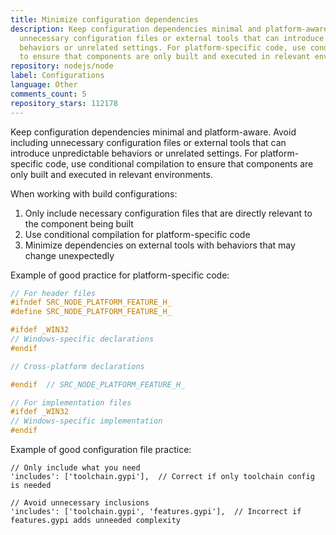 ```yaml
---
title: Minimize configuration dependencies
description: Keep configuration dependencies minimal and platform-aware. Avoid including
  unnecessary configuration files or external tools that can introduce unpredictable
  behaviors or unrelated settings. For platform-specific code, use conditional compilation
  to ensure that components are only built and executed in relevant environments.
repository: nodejs/node
label: Configurations
language: Other
comments_count: 5
repository_stars: 112178
---
```


Keep configuration dependencies minimal and platform-aware. Avoid including unnecessary configuration files or external tools that can introduce unpredictable behaviors or unrelated settings. For platform-specific code, use conditional compilation to ensure that components are only built and executed in relevant environments.

When working with build configurations:
1. Only include necessary configuration files that are directly relevant to the component being built
2. Use conditional compilation for platform-specific code
3. Minimize dependencies on external tools with behaviors that may change unexpectedly

Example of good practice for platform-specific code:

```cpp
// For header files
#ifndef SRC_NODE_PLATFORM_FEATURE_H_
#define SRC_NODE_PLATFORM_FEATURE_H_

#ifdef _WIN32
// Windows-specific declarations
#endif

// Cross-platform declarations

#endif  // SRC_NODE_PLATFORM_FEATURE_H_

// For implementation files
#ifdef _WIN32
// Windows-specific implementation
#endif
```

Example of good configuration file practice:
```
// Only include what you need
'includes': ['toolchain.gypi'],  // Correct if only toolchain config is needed

// Avoid unnecessary inclusions
'includes': ['toolchain.gypi', 'features.gypi'],  // Incorrect if features.gypi adds unneeded complexity
```